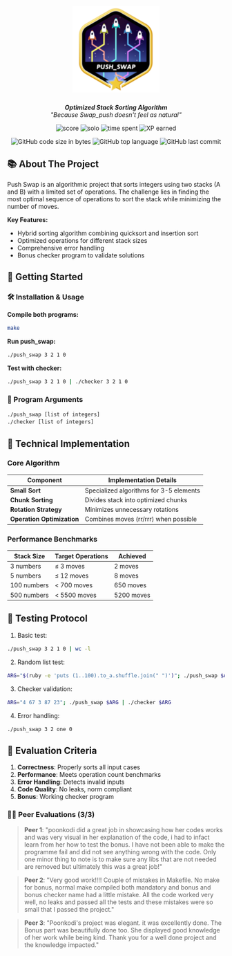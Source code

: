 <h1 align="center">
  <img src="https://github.com/senthilpoo10/badges/blob/main/badges/push_swapm.png" width="200"/>
</h1>

<p align="center">
  <b><i>Optimized Stack Sorting Algorithm</i></b><br>
  <i>"Because Swap_push doesn't feel as natural"</i>
</p>

<p align="center">
  <img alt="score" src="https://img.shields.io/badge/score-125%2F100-brightgreen" />
  <img alt="solo" src="https://img.shields.io/badge/solo-yellow" />
  <img alt="time spent" src="https://img.shields.io/badge/time%20spent-80%20hours-blue" />
  <img alt="XP earned" src="https://img.shields.io/badge/XP%20earned-672-orange" />
<p align="center">
  <img alt="GitHub code size in bytes" src="https://img.shields.io/github/languages/code-size/senthilpoo10/push_swap?color=lightblue" />
  <img alt="GitHub top language" src="https://img.shields.io/github/languages/top/senthilpoo10/push_swap?color=blue" />
  <img alt="GitHub last commit" src="https://img.shields.io/github/last-commit/senthilpoo10/push_swap?color=green" />
</p>

## 📚 About The Project

Push Swap is an algorithmic project that sorts integers using two stacks (A and B) with a limited set of operations. The challenge lies in finding the most optimal sequence of operations to sort the stack while minimizing the number of moves.

**Key Features:**
- Hybrid sorting algorithm combining quicksort and insertion sort
- Optimized operations for different stack sizes
- Comprehensive error handling
- Bonus checker program to validate solutions

## 🏁 Getting Started

### 🛠️ Installation & Usage

**Compile both programs:**
```bash
make
```

**Run push_swap:**
```bash
./push_swap 3 2 1 0
```

**Test with checker:**
```bash
./push_swap 3 2 1 0 | ./checker 3 2 1 0
```

### 📝 Program Arguments
```bash
./push_swap [list of integers]
./checker [list of integers]
```

## 🧠 Technical Implementation

### Core Algorithm
| Component | Implementation Details |
|-----------|------------------------|
| **Small Sort** | Specialized algorithms for 3-5 elements |
| **Chunk Sorting** | Divides stack into optimized chunks |
| **Rotation Strategy** | Minimizes unnecessary rotations |
| **Operation Optimization** | Combines moves (rr/rrr) when possible |

### Performance Benchmarks
| Stack Size | Target Operations | Achieved |
|------------|-------------------|----------|
| 3 numbers  | ≤ 3 moves         | 2 moves  |
| 5 numbers  | ≤ 12 moves        | 8 moves  |
| 100 numbers| < 700 moves       | 650 moves|
| 500 numbers| < 5500 moves      | 5200 moves|

## 🧪 Testing Protocol

1. Basic test:
```bash
./push_swap 3 2 1 0 | wc -l
```

2. Random list test:
```bash
ARG="$(ruby -e 'puts (1..100).to_a.shuffle.join(" ")')"; ./push_swap $ARG | wc -l
```

3. Checker validation:
```bash
ARG="4 67 3 87 23"; ./push_swap $ARG | ./checker $ARG
```

4. Error handling:
```bash
./push_swap 3 2 one 0
```

## 📝 Evaluation Criteria

1. **Correctness**: Properly sorts all input cases
2. **Performance**: Meets operation count benchmarks
3. **Error Handling**: Detects invalid inputs
4. **Code Quality**: No leaks, norm compliant
5. **Bonus**: Working checker program

### 🧑‍💻 Peer Evaluations (3/3)

> **Peer 1**: "poonkodi did a great job in showcasing how her codes works and was very visual in her explanation of the code, i had to infact learn from her how to test the bonus. I have not been able to make the programme fail and did not see anything wrong with the code. Only one minor thing to note is to make sure any libs that are not needed are removed but ultimately this was a great job!"

> **Peer 2**: "Very good work!!!! Couple of mistakes in Makefile. No make for bonus, normal make compiled both mandatory and bonus and bonus checker name had a little mistake. All the code worked very well, no leaks and passed all the tests and these mistakes were so small that I passed the project."

> **Peer 3**: "Poonkodi's project was elegant. it was excellently done. The Bonus part was beautifully done too. She displayed good knowledge of her work while being kind. Thank you for a well done project and the knowledge impacted."
